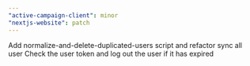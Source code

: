 ```yaml
---
"active-campaign-client": minor
"nextjs-website": patch
---
```


Add normalize-and-delete-duplicated-users script and refactor sync all user
Check the user token and log out the user if it has expired
